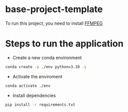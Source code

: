 # base-project-template

To run this project, you need to install [FFMPEG](https://phoenixnap.com/kb/install-ffmpeg-ubuntu)

# Steps to run the application

- Create a new conda environment

```bash
conda create -p ./env python=3.10 -y
```
- Activate the enviroment
```bash
conda activate ./env
```

- Install dependencies
```bash
pip install -r requirements.txt
```